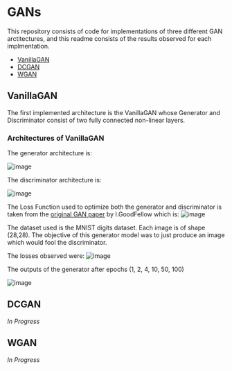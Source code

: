 # GANs

This repository consists of code for implementations of three different GAN arctitectures, and this readme consists of the results observed for each implmentation.
* [VanillaGAN](##VanillaGAN)
* [DCGAN](##DCGAN)
* [WGAN](##WGAN)

## VanillaGAN

The first implemented architecture is the VanillaGAN whose Generator and Discriminator consist of two fully connected non-linear layers.

### Architectures of VanillaGAN

The generator architecture is:

![image](https://github.com/psvkaushik/GANs/assets/86014345/748168dd-93e0-4d63-acd9-b7798f74bcbc)

The discriminator architecture is:

![image](https://github.com/psvkaushik/GANs/assets/86014345/7f1337c5-44d4-4104-aac9-8c98cbc89fcb)

The Loss Function used to optimize both the generator and discriminator is taken from the [original GAN paper](https://arxiv.org/pdf/1406.2661.pdf) by I.GoodFellow which is: ![image](https://github.com/psvkaushik/GANs/assets/86014345/19e4f266-b643-45a2-a753-9cf946030541)

The dataset used is the MNIST digits dataset. Each image is of shape (28,28). The objective of this generator model was to just produce an image which would fool the discriminator.

The losses observed were:
![image](https://github.com/psvkaushik/GANs/assets/86014345/16b5c202-d468-434e-b386-05559a5187c0)

The outputs of the generator after epochs  (1, 2, 4, 10, 50, 100)

![image](https://github.com/psvkaushik/GANs/assets/86014345/cbe8001f-e202-4fb5-be17-dfc7bf400a12)



## DCGAN
*In Progress*

## WGAN
*In Progress*



